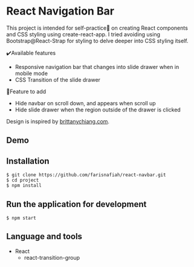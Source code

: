 # React Navigation Bar
This project is intended for self-practice:beginner: on creating React components and CSS styling using create-react-app. I tried avoiding using Bootstrap@React-Strap for styling to delve deeper into CSS styling itself. 

:heavy_check_mark:Available features
* Responsive navigation bar that changes into slide drawer when in mobile mode
* CSS Transition of the slide drawer

:construction:Feature to add
* Hide navbar on scroll down, and appears when scroll up
* Hide slide drawer when the region outside of the drawer is clicked

Design is inspired by [brittanychiang.com](https://brittanychiang.com/).

## Demo

## Installation
```
$ git clone https://github.com/farisnafiah/react-navbar.git
$ cd project
$ npm install
```

## Run the application for development
```
$ npm start
```

## Language and tools
* React
  * react-transition-group

